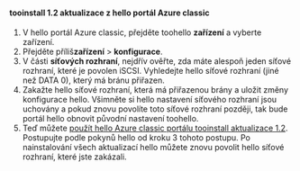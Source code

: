 <!--author=SharS last changed: 03/17/2016-->

#### <a name="tooinstall-update-12-from-hello-azure-classic-portal"></a>tooinstall 1.2 aktualizace z hello portál Azure classic
1. V hello portál Azure classic, přejděte toohello **zařízení** a vyberte zařízení.
2. Přejděte příliš**zařízení** > **konfigurace**.
3. V části **síťových rozhraní**, nejdřív ověřte, zda máte alespoň jeden síťové rozhraní, které je povolen iSCSI. Vyhledejte hello síťové rozhraní (jiné než DATA 0), který má bránu přiřazen.
4. Zakažte hello síťové rozhraní, která má přiřazenou brány a uložit změny konfigurace hello. Všimněte si hello nastavení síťového rozhraní jsou uchovány a pokud znovu povolíte toto síťové rozhraní později, tak bude portál hello obnovit původní nastavení toohello.
5. Teď můžete [použít hello Azure classic portálu tooinstall aktualizace 1.2](#install-update-12-via-the-azure-classic-portal). Postupujte podle pokynů hello od kroku 3 tohoto postupu. Po nainstalování všech aktualizací hello můžete znovu povolit hello síťové rozhraní, které jste zakázali.

